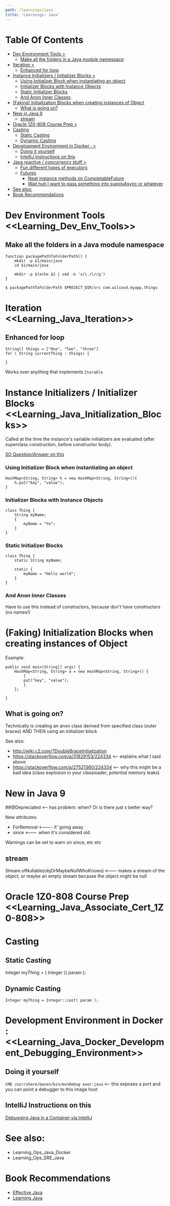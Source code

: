 ```yaml
---
path: /learnings/java
title: 'Learnings: Java'
---
```

# Table Of Contents

<!-- toc -->

- [Dev Environment Tools >](#dev-environment-tools-)
  * [Make all the folders in a Java module namespace](#make-all-the-folders-in-a-java-module-namespace)
- [Iteration >](#iteration-)
  * [Enhanced for loop](#enhanced-for-loop)
- [Instance Initializers / Initializer Blocks >](#instance-initializers--initializer-blocks-)
    + [Using Initializer Block when instantiating an object](#using-initializer-block-when-instantiating-an-object)
    + [Initializer Blocks with Instance Objects](#initializer-blocks-with-instance-objects)
    + [Static Initializer Blocks](#static-initializer-blocks)
    + [And Anon Inner Classes](#and-anon-inner-classes)
- [(Faking) Initialization Blocks when creating instances of Object](#faking-initialization-blocks-when-creating-instances-of-object)
  * [What is going on?](#what-is-going-on)
- [New in Java 9](#new-in-java-9)
  * [stream](#stream)
- [Oracle 1Z0-808 Course Prep >](#oracle-1z0-808-course-prep-)
- [Casting](#casting)
  * [Static Casting](#static-casting)
  * [Dynamic Casting](#dynamic-casting)
- [Development Environment in Docker : >](#development-environment-in-docker--)
  * [Doing it yourself](#doing-it-yourself)
  * [IntelliJ Instructions on this](#intellij-instructions-on-this)
- [Java reactive / concurrency stuff >](#java-reactive--concurrency-stuff-)
  * [Fun different types of executors](#fun-different-types-of-executors)
  * [Futures](#futures)
    + [Neat instance methods on CompletableFuture](#neat-instance-methods-on-completablefuture)
    + [Wait huh I want to pass something into supplyAsync or whatever](#wait-huh-i-want-to-pass-something-into-supplyasync-or-whatever)
- [See also:](#see-also)
- [Book Recommendations](#book-recommendations)

<!-- tocstop -->

# Dev Environment Tools <<Learning_Dev_Env_Tools>>


## Make all the folders in a Java module namespace

    function packagePathToFolderPath() {
        mkdir -p $1/main/java
        cd $1/main/java

        mkdir -p $(echo $2 | sed -e 's/\./\//g')
    }

    $ packagePathToFolderPath $PROJECT_DIR/src com.wilcoxd.myapp.things


# Iteration <<Learning_Java_Iteration>>

## Enhanced for loop

    String[] things = ["One", "Two", "three"]
    for ( String currentThing : things) {

    }

Works over anything that implements `Iterable`

# Instance Initializers / Initializer Blocks <<Learning_Java_Initialization_Blocks>>

Called at the time the instance's variable initializers are evaluated (after superclass construction, before constructor body).


[SO Question/Answer on this](https://stackoverflow.com/q/804589/224334)

### Using Initializer Block when instantiating an object

    HashMap<String, String> h = new HashMap<String, String>(){
    	h.put("key", "value");
    }

### Initializer Blocks with Instance Objects


    class Thing {
    	String myName;
    	{
    		myName = "Yo";
    	}
    }


### Static Initializer Blocks

    class Thing {
    	static String myName;

    	static {
    		myName = "Hello world";
    	}
    }


### And Anon Inner Classes

Have to use this instead of constructors, because don't have constructors (no names!)


# (Faking) Initialization Blocks when creating instances of Object

Example:

    public void main(String[] args) {
    	HashMap<String, String> a = new HashMap<String, String>() {
    		{
    		put("key", "value");
    		}
    	};

    }

## What is going on?

Technically is creating an anon class derived from specified class (outer braces)
AND THEN using an initializer block

See also:

  * http://wiki.c2.com/?DoubleBraceInitialization
  * https://stackoverflow.com/a/31829153/224334 <-- explains what I said above
  * https://stackoverflow.com/a/27521360/224334 <-- why this might be a bad idea (class explosion in your classloader, potential memory leaks)


# New in Java 9

##@Depreciated <-- has problem: when? Or is there just s better way?

New attributes:
  * ForRemoval <---- it' going away
  * since <--- when it's considered old

Warnings can be set to warn on since, etc etc

## stream

  Stream.ofNullable(objOrMaybeNullWhoKnows)  <--- makes a stream of the object, or maybe an empty stream because the object might be null

# Oracle 1Z0-808 Course Prep <<Learning_Java_Associate_Cert_1Z0-808>>


# Casting

## Static Casting

  Integer myThing = ( Integer )( param );

## Dynamic Casting

	Integer myThing = Integer::cast( param );

# Development Environment in Docker : <<Learning_Java_Docker_Development_Debugging_Environment>>

## Doing it yourself

`CMD /usr/share/maven/bin/mvnDebug exec:java` <-- this exposes a port and you can point a debugger to this image host

## IntelliJ Instructions on this

[Debugging Java in a Container via IntelliJ](https://www.jetbrains.com/help/idea/2017.2/debugging-a-java-app-in-a-container.html)


# See also:

  * Learning_Ops_Java_Docker
  * Learning_Ops_SRE_Java

# Book Recommendations

  * [Effective Java](https://www.amazon.com/Effective-Java-Joshua-Bloch-ebook/dp/B078H61SCH/ref=as_li_ss_tl?keywords=learning+java&qid=1555872017&s=books&sr=1-3&linkCode=ll1&tag=wilcodevelsol-20&linkId=f7467f209c4b04accb9e30edc2a9f6aa&language=en_US)
  * [Learning Java](https://www.amazon.com/Learning-Java-Bestselling-Hands-Tutorial-ebook/dp/B00DDZPC9I/ref=as_li_ss_tl?keywords=learning+java&qid=1555872183&s=books&sr=1-4&linkCode=ll1&tag=wilcodevelsol-20&linkId=7d67429d6cdacca154464214588452ae&language=en_US)
